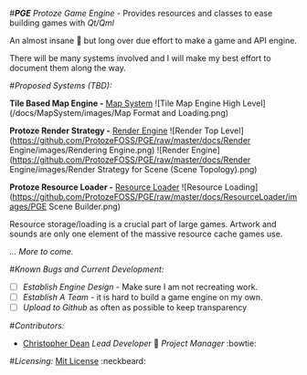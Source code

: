 #***PGE***
*Protoze Game Engine* - Provides resources and classes to ease building games with *Qt/Qml*

An almost insane :grimacing: but long over due effort to make a game and API engine.

There will be many systems involved and I will make my best effort to document them along the way.



#*Proposed Systems (TBD):*


**Tile Based Map Engine -** [Map System](https://github.com/ProtozeFOSS/PGE/raw/master/docs/MapSystem)
![Tile Map Engine High Level](/docs/MapSystem/images/Map Format and Loading.png)


**Protoze Render Strategy -** [Render Engine](https://github.com/ProtozeFOSS/PGE/raw/master/docs/RenderEngine)
![Render Top Level](https://github.com/ProtozeFOSS/PGE/raw/master/docs/Render Engine/images/Rendering Engine.png)
![Render Engine](https://github.com/ProtozeFOSS/PGE/raw/master/docs/Render Engine/images/Render Strategy for Scene (Scene Topology).png)


**Protoze Resource Loader -** [Resource Loader](https://github.com/ProtozeFOSS/PGE/raw/master/docs/ResourceLoader)
![Resource Loading](https://github.com/ProtozeFOSS/PGE/raw/master/docs/ResourceLoader/images/PGE Scene Builder.png)

Resource storage/loading is a crucial part of large games. Artwork and sounds are only one element of the massive resource cache games use.



*... More to come.*

#*Known Bugs and Current Development:*
- [ ] *Establish Engine Design* - Make sure I am not recreating work.
- [ ] *Establish A Team* - it is hard to build a game engine on my own.
- [ ] *Upload to Github* as often as possible to keep transparency

#*Contributors:*
* [Christopher Dean](https://github.com/Tpimp) *Lead Developer* :muscle:   *Project Manager*  :bowtie:

#*Licensing:*
[Mit License](https://github.com/ProtozeFOSS/PGE/raw/master/LICENSE) :neckbeard:
